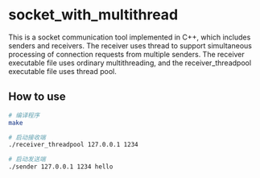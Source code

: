 # socket_with_multithread
This is a socket communication tool implemented in C++, which includes senders and receivers.
The receiver uses thread to support simultaneous processing of connection requests from multiple senders.
The receiver executable file uses ordinary multithreading, and the receiver_threadpool executable file uses thread pool.

## How to use
```bash
# 编译程序
make

# 启动接收端
./receiver_threadpool 127.0.0.1 1234

# 启动发送端
./sender 127.0.0.1 1234 hello
```


